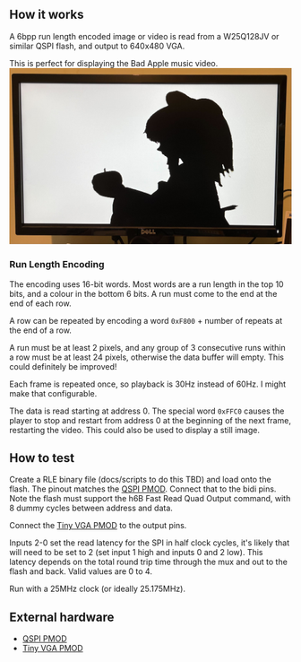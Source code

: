 <!---

This file is used to generate your project datasheet. Please fill in the information below and delete any unused
sections.

You can also include images in this folder and reference them in the markdown. Each image must be less than
512 kb in size, and the combined size of all images must be less than 1 MB.
-->

## How it works

A 6bpp run length encoded image or video is read from a W25Q128JV or similar QSPI flash, and output to 640x480 VGA.

This is perfect for displaying the Bad Apple music video.
![A frame from Bad Apple, rendered by the FPGA version of this design](badapple.jpg)

### Run Length Encoding

The encoding uses 16-bit words. Most words are a run length in the top 10 bits, and a colour in the bottom 6 bits.  A run must come to the end at the end of each row.

A row can be repeated by encoding a word `0xF800` + number of repeats at the end of a row.

A run must be at least 2 pixels, and any group of 3 consecutive runs within a row must be at least 24 pixels, otherwise the data buffer will empty.  This could definitely be improved!

Each frame is repeated once, so playback is 30Hz instead of 60Hz.  I might make that configurable.

The data is read starting at address 0.  The special word `0xFFC0` causes the player to stop and restart from address 0 at the beginning of the next frame, restarting the video.  This could also be used to display a still image.

## How to test

Create a RLE binary file (docs/scripts to do this TBD) and load onto the flash.  The pinout matches the [QSPI PMOD](https://github.com/mole99/qspi-pmod).  Connect that to the bidi pins.  Note the flash must support the h6B Fast Read Quad Output command, with 8 dummy cycles between address and data.

Connect the [Tiny VGA PMOD](https://github.com/mole99/tiny-vga) to the output pins.

Inputs 2-0 set the read latency for the SPI in half clock cycles, it's likely that will need to be set to 2 (set input 1 high and inputs 0 and 2 low).  This latency depends on the total round trip time through the mux and out to the flash and back.  Valid values are 0 to 4.

Run with a 25MHz clock (or ideally 25.175MHz).

## External hardware

* [QSPI PMOD](https://github.com/mole99/qspi-pmod)
* [Tiny VGA PMOD](https://github.com/mole99/tiny-vga)
